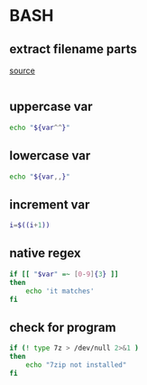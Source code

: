 # BASH

## extract filename parts

[source](https://stackoverflow.com/a/965069)

```bash

```

## uppercase var
```bash
echo "${var^^}"
```

## lowercase var
```bash
echo "${var,,}"
```

## increment var
```bash
i=$((i+1))
```

## native regex
```bash
if [[ "$var" =~ [0-9]{3} ]]
then
    echo 'it matches'
fi
```

## check for program
```bash
if (! type 7z > /dev/null 2>&1 )
then
    echo "7zip not installed"
fi
```
